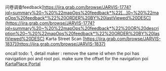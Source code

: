 问卷调查feedback[https://jira.grab.com/browse/JARVIS-1774?jql=summary%20~%20%22mapOps%20feedback*%22[…]0~%20%22mapOps%20feedback*%22%20ORDER%20BY%20lastViewed%20DESC](https://jira.grab.com/browse/JARVIS-1774?jql=summary%20~%20%22mapOps%20feedback*%22%20OR%20description%20~%20%22mapOps%20feedback*%22%20ORDER%20BY%20lastViewed%20DESC)
Karta Street Scan
[https://jira.grab.com/browse/JARVIS-1837](https://jira.grab.com/browse/JARVIS-1837)



oncall
	todo: 
		1, detail maker : remove the same id when the poi has navigation poi and root poi.
			make sure the offset for the navigation poi
			[KartaPlace Portal](https://poi.karta.myteksi.net/poi-management/IT.3FAFE3G2P01PC)